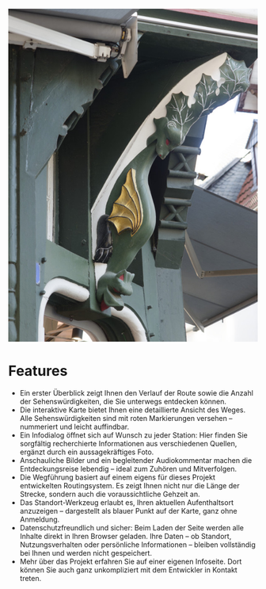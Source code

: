 ![features](./images/fritzlar/features.jpg)

# Features

- Ein erster Überblick zeigt Ihnen den Verlauf der Route sowie die Anzahl der Sehenswürdigkeiten, die Sie unterwegs entdecken können.
- Die interaktive Karte bietet Ihnen eine detaillierte Ansicht des Weges. Alle Sehenswürdigkeiten sind mit roten Markierungen versehen – nummeriert und leicht auffindbar.
- Ein Infodialog öffnet sich auf Wunsch zu jeder Station: Hier finden Sie sorgfältig recherchierte Informationen aus verschiedenen Quellen, ergänzt durch ein aussagekräftiges Foto.
- Anschauliche Bilder und ein begleitender Audiokommentar machen die Entdeckungsreise lebendig – ideal zum Zuhören und Mitverfolgen.
- Die Wegführung basiert auf einem eigens für dieses Projekt entwickelten Routingsystem. Es zeigt Ihnen nicht nur die Länge der Strecke, sondern auch die voraussichtliche Gehzeit an.
- Das Standort-Werkzeug erlaubt es, Ihren aktuellen Aufenthaltsort anzuzeigen – dargestellt als blauer Punkt auf der Karte, ganz ohne Anmeldung.
- Datenschutzfreundlich und sicher: Beim Laden der Seite werden alle Inhalte direkt in Ihren Browser geladen. Ihre Daten – ob Standort, Nutzungsverhalten oder persönliche Informationen – bleiben vollständig bei Ihnen und werden nicht gespeichert.
- Mehr über das Projekt erfahren Sie auf einer eigenen Infoseite. Dort können Sie auch ganz unkompliziert mit dem Entwickler in Kontakt treten.
